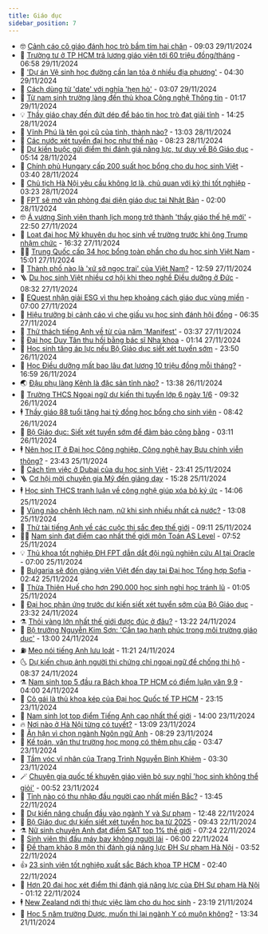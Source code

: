 ```yaml
---
title: Giáo dục
sidebar_position: 7
---
```


<!-- vnexpress-giao-duc:START -->
- 🤓 [Cảnh cáo cô giáo đánh học trò bầm tím hai chân](https://vnexpress.net/canh-cao-co-giao-danh-hoc-tro-bam-tim-hai-chan-4821945.html) - 09:03 29/11/2024
- 🦆 [Trường tư ở TP HCM trả lương giáo viên tới 60 triệu đồng/tháng](https://vnexpress.net/truong-tu-o-tp-hcm-tra-luong-giao-vien-toi-60-trieu-dong-thang-4821843.html) - 06:58 29/11/2024
- 🦩 [&#39;Dự án Vệ sinh học đường cần lan tỏa ở nhiều địa phương&#39;](https://vnexpress.net/du-an-ve-sinh-hoc-duong-can-lan-toa-o-nhieu-dia-phuong-4820654.html) - 04:30 29/11/2024
- 🌮 [Cách dùng từ &#39;date&#39; với nghĩa &#39;hẹn hò&#39;](https://vnexpress.net/cach-dung-tu-date-voi-nghia-hen-ho-4821632.html) - 03:07 29/11/2024
- 🔭 [Từ nam sinh trường làng đến thủ khoa Công nghệ Thông tin](https://vnexpress.net/tu-nam-sinh-truong-lang-den-thu-khoa-cong-nghe-thong-tin-4821703.html) - 01:17 29/11/2024
- 💡 [Thầy giáo chạy đến đứt dép để báo tin học trò đạt giải tỉnh](https://vnexpress.net/thay-giao-chay-den-dut-dep-de-bao-tin-hoc-tro-dat-giai-tinh-4821642.html) - 14:25 28/11/2024
- 🥰 [Vĩnh Phú là tên gọi cũ của tỉnh, thành nào?](https://vnexpress.net/vinh-phu-la-ten-goi-cu-cua-tinh-thanh-nao-4821597.html) - 13:03 28/11/2024
- 🐲 [Các nước xét tuyển đại học như thế nào](https://vnexpress.net/cac-nuoc-xet-tuyen-dai-hoc-nhu-the-nao-4820842.html) - 08:23 28/11/2024
- 🦒 [Dự kiến buộc gửi điểm thi đánh giá năng lực, tư duy về Bộ Giáo dục](https://vnexpress.net/du-kien-buoc-gui-diem-thi-danh-gia-nang-luc-tu-duy-ve-bo-giao-duc-4820938.html) - 05:14 28/11/2024
- 🦆 [Chính phủ Hungary cấp 200 suất học bổng cho du học sinh Việt](https://vnexpress.net/chinh-phu-hungary-cap-200-suat-hoc-bong-cho-du-hoc-sinh-viet-4821184.html) - 03:40 28/11/2024
- 🧰 [Chủ tịch Hà Nội yêu cầu không lơ là, chủ quan với kỳ thi tốt nghiệp](https://vnexpress.net/chu-tich-ha-noi-yeu-cau-khong-lo-la-chu-quan-voi-ky-thi-tot-nghiep-4821194.html) - 03:23 28/11/2024
- 🐘 [FPT sẽ mở văn phòng đại diện giáo dục tại Nhật Bản](https://vnexpress.net/fpt-se-mo-van-phong-dai-dien-giao-duc-tai-nhat-ban-4821273.html) - 02:00 28/11/2024
- 🤓 [Á vương Sinh viên thanh lịch mong trở thành &#39;thầy giáo thế hệ mới&#39;](https://vnexpress.net/a-vuong-sinh-vien-thanh-lich-mong-tro-thanh-thay-giao-the-he-moi-4821107.html) - 22:50 27/11/2024
- 🧰 [Loạt đại học Mỹ khuyên du học sinh về trường trước khi ông Trump nhậm chức](https://vnexpress.net/loat-dai-hoc-my-khuyen-du-hoc-sinh-ve-truong-truoc-khi-ong-trump-nham-chuc-4821200.html) - 16:32 27/11/2024
- 🧑‍💻 [Trung Quốc cấp 34 học bổng toàn phần cho du học sinh Việt Nam](https://vnexpress.net/trung-quoc-cap-34-hoc-bong-toan-phan-cho-du-hoc-sinh-viet-nam-4821039.html) - 15:01 27/11/2024
- 🫶 [Thành phố nào là &#39;xứ sở ngọc trai&#39; của Việt Nam?](https://vnexpress.net/thanh-pho-nao-la-xu-so-ngoc-trai-cua-viet-nam-4821158.html) - 12:59 27/11/2024
- 🪜 [Du học sinh Việt nhiều cơ hội khi theo nghề Điều dưỡng ở Đức](https://vnexpress.net/du-hoc-sinh-viet-nhieu-co-hoi-khi-theo-nghe-dieu-duong-o-duc-4820536.html) - 08:32 27/11/2024
- 🎊 [EQuest nhận giải ESG vì thu hẹp khoảng cách giáo dục vùng miền](https://vnexpress.net/equest-nhan-giai-esg-vi-thu-hep-khoang-cach-giao-duc-vung-mien-4820685.html) - 07:00 27/11/2024
- 🧐 [Hiệu trưởng bị cảnh cáo vì che giấu vụ học sinh đánh hội đồng](https://vnexpress.net/hieu-truong-bi-canh-cao-vi-che-giau-vu-hoc-sinh-danh-hoi-dong-4820977.html) - 06:35 27/11/2024
- 🌈 [Thử thách tiếng Anh về từ của năm &#39;Manifest&#39;](https://vnexpress.net/thu-thach-tieng-anh-ve-tu-cua-nam-manifest-4820906.html) - 03:37 27/11/2024
- 🥰 [Đại học Duy Tân thu hồi bằng bác sĩ Nha khoa](https://vnexpress.net/dai-hoc-duy-tan-thu-hoi-bang-bac-si-nha-khoa-4820708.html) - 01:14 27/11/2024
- 🎡 [Học sinh tăng áp lực nếu Bộ Giáo dục siết xét tuyển sớm](https://vnexpress.net/hoc-sinh-tang-ap-luc-neu-bo-giao-duc-siet-xet-tuyen-som-4820051.html) - 23:50 26/11/2024
- 🎊 [Học Điều dưỡng mất bao lâu đạt lương 10 triệu đồng mỗi tháng?](https://vnexpress.net/hoc-dieu-duong-mat-bao-lau-dat-luong-10-trieu-dong-moi-thang-4820238.html) - 16:59 26/11/2024
- 🌏 [Đậu phụ làng Kênh là đặc sản tỉnh nào?](https://vnexpress.net/dau-phu-lang-kenh-la-dac-san-tinh-nao-4820667.html) - 13:38 26/11/2024
- 🥸 [Trường THCS Ngoại ngữ dự kiến thi tuyển lớp 6 ngày 1/6](https://vnexpress.net/truong-thcs-ngoai-ngu-du-kien-thi-tuyen-lop-6-ngay-1-6-4820515.html) - 09:32 26/11/2024
- 🕴 [Thầy giáo 88 tuổi tặng hai tỷ đồng học bổng cho sinh viên](https://vnexpress.net/thay-giao-88-tuoi-tang-hai-ty-dong-hoc-bong-cho-sinh-vien-4818948.html) - 08:42 26/11/2024
- 💂 [Bộ Giáo dục: Siết xét tuyển sớm để đảm bảo công bằng](https://vnexpress.net/bo-giao-duc-siet-xet-tuyen-som-de-dam-bao-cong-bang-4820291.html) - 03:11 26/11/2024
- 🕴 [Nên học IT ở Đại học Công nghiệp, Công nghệ hay Bưu chính viễn thông?](https://vnexpress.net/nen-hoc-it-o-dai-hoc-cong-nghiep-cong-nghe-hay-buu-chinh-vien-thong-4819246.html) - 23:43 25/11/2024
- 🌋 [Cách tìm việc ở Dubai của du học sinh Việt](https://vnexpress.net/cach-tim-viec-o-dubai-cua-du-hoc-sinh-viet-4794700.html) - 23:41 25/11/2024
- 🪜 [Cơ hội mời chuyên gia Mỹ đến giảng dạy](https://vnexpress.net/co-hoi-moi-chuyen-gia-my-den-giang-day-4818684.html) - 15:28 25/11/2024
- 🕴 [Học sinh THCS tranh luận về công nghệ giúp xóa bỏ ký ức](https://vnexpress.net/hoc-sinh-thcs-tranh-luan-ve-cong-nghe-giup-xoa-bo-ky-uc-4819841.html) - 14:06 25/11/2024
- 🎃 [Vùng nào chênh lệch nam, nữ khi sinh nhiều nhất cả nước?](https://vnexpress.net/vung-nao-chenh-lech-nam-nu-khi-sinh-nhieu-nhat-ca-nuoc-4820237.html) - 13:08 25/11/2024
- 🦏 [Thử tài tiếng Anh về các cuộc thi sắc đẹp thế giới](https://vnexpress.net/thu-tai-tieng-anh-ve-cac-cuoc-thi-sac-dep-the-gioi-4820073.html) - 09:11 25/11/2024
- 🧑‍🏫 [Nam sinh đạt điểm cao nhất thế giới môn Toán AS Level](https://vnexpress.net/nam-sinh-dat-diem-cao-nhat-the-gioi-mon-toan-as-level-4819638.html) - 07:52 25/11/2024
- 💡 [Thủ khoa tốt nghiệp ĐH FPT dẫn dắt đội ngũ nghiên cứu AI tại Oracle](https://vnexpress.net/thu-khoa-tot-nghiep-dh-fpt-dan-dat-doi-ngu-nghien-cuu-ai-tai-oracle-4820066.html) - 07:00 25/11/2024
- 🐎 [Bulgaria sẽ đón giảng viên Việt đến dạy tại Đại học Tổng hợp Sofia](https://vnexpress.net/bulgaria-se-don-giang-vien-viet-den-day-tai-dai-hoc-tong-hop-sofia-4819849.html) - 02:42 25/11/2024
- 🧰 [Thừa Thiên Huế cho hơn 290.000 học sinh nghỉ học tránh lũ](https://vnexpress.net/thua-thien-hue-cho-hon-290-000-hoc-sinh-nghi-hoc-tranh-lu-4819879.html) - 01:05 25/11/2024
- 🙉 [Đại học phản ứng trước dự kiến siết xét tuyển sớm của Bộ Giáo dục](https://vnexpress.net/dai-hoc-phan-ung-truoc-du-kien-siet-xet-tuyen-som-cua-bo-giao-duc-4819551.html) - 23:32 24/11/2024
- ⚗️ [Thỏi vàng lớn nhất thế giới được đúc ở đâu?](https://vnexpress.net/thoi-vang-lon-nhat-the-gioi-duoc-duc-o-dau-4819821.html) - 13:22 24/11/2024
- 🌝 [Bộ trưởng Nguyễn Kim Sơn: &#39;Cần tạo hạnh phúc trong môi trường giáo dục&#39;](https://vnexpress.net/bo-truong-nguyen-kim-son-can-tao-hanh-phuc-trong-moi-truong-giao-duc-4819832.html) - 13:00 24/11/2024
- ⛽️ [Mẹo nói tiếng Anh lưu loát](https://vnexpress.net/meo-noi-tieng-anh-luu-loat-4819766.html) - 11:21 24/11/2024
- 🌜 [Dự kiến chụp ảnh người thi chứng chỉ ngoại ngữ để chống thi hộ](https://vnexpress.net/du-kien-chup-anh-nguoi-thi-chung-chi-ngoai-ngu-de-chong-thi-ho-4819726.html) - 08:37 24/11/2024
- ⚗️ [Nam sinh top 5 đầu ra Bách khoa TP HCM có điểm luận văn 9,9](https://vnexpress.net/nam-sinh-top-5-dau-ra-bach-khoa-tp-hcm-co-diem-luan-van-9-9-4819400.html) - 04:00 24/11/2024
- 🧰 [Cô gái là thủ khoa kép của Đại học Quốc tế TP HCM](https://vnexpress.net/co-gai-la-thu-khoa-kep-cua-dai-hoc-quoc-te-tp-hcm-4819632.html) - 23:15 23/11/2024
- 🤗 [Nam sinh lọt top điểm Tiếng Anh cao nhất thế giới](https://vnexpress.net/nam-sinh-lot-top-diem-tieng-anh-cao-nhat-the-gioi-4819482.html) - 14:00 23/11/2024
- 🔥 [Nơi nào ở Hà Nội từng có tuyết?](https://vnexpress.net/noi-nao-o-ha-noi-tung-co-tuyet-4819531.html) - 13:09 23/11/2024
- 💪 [Ân hận vì chọn ngành Ngôn ngữ Anh](https://vnexpress.net/an-han-vi-chon-nganh-ngon-ngu-anh-4819248.html) - 08:29 23/11/2024
- 💂 [Kế toán, văn thư trường học mong có thêm phụ cấp](https://vnexpress.net/ke-toan-van-thu-truong-hoc-mong-co-them-phu-cap-4815029.html) - 03:47 23/11/2024
- 🌮 [Tầm vóc vĩ nhân của Trạng Trình Nguyễn Bỉnh Khiêm](https://vnexpress.net/tam-voc-vi-nhan-cua-trang-trinh-nguyen-binh-khiem-4819242.html) - 03:30 23/11/2024
- 🪄 [Chuyên gia quốc tế khuyên giáo viên bỏ suy nghĩ &#39;học sinh không thể giỏi&#39;](https://vnexpress.net/chuyen-gia-quoc-te-khuyen-giao-vien-bo-suy-nghi-hoc-sinh-khong-the-gioi-4819245.html) - 00:52 23/11/2024
- 🎡 [Tỉnh nào có thu nhập đầu người cao nhất miền Bắc?](https://vnexpress.net/tinh-nao-co-thu-nhap-dau-nguoi-cao-nhat-mien-bac-4819122.html) - 13:45 22/11/2024
- 🌈 [Dự kiến nâng chuẩn đầu vào ngành Y và Sư phạm](https://vnexpress.net/du-kien-nang-chuan-dau-vao-nganh-y-va-su-pham-4819325.html) - 12:48 22/11/2024
- 🎊 [Bộ Giáo dục dự kiến siết xét tuyển học bạ từ 2025](https://vnexpress.net/bo-giao-duc-du-kien-siet-xet-tuyen-hoc-ba-tu-2025-4805636.html) - 09:43 22/11/2024
- ⚗️ [Nữ sinh chuyên Anh đạt điểm SAT top 1% thế giới](https://vnexpress.net/nu-sinh-chuyen-anh-dat-diem-sat-top-1-the-gioi-4818974.html) - 07:24 22/11/2024
- 🌁 [Sinh viên thi đấu máy bay không người lái](https://vnexpress.net/sinh-vien-thi-dau-may-bay-khong-nguoi-lai-4818699.html) - 06:00 22/11/2024
- 🦏 [Đề tham khảo 8 môn thi đánh giá năng lực ĐH Sư phạm Hà Nội](https://vnexpress.net/de-tham-khao-8-mon-thi-danh-gia-nang-luc-dh-su-pham-ha-noi-4818998.html) - 03:52 22/11/2024
- 👍 [23 sinh viên tốt nghiệp xuất sắc Bách khoa TP HCM](https://vnexpress.net/23-sinh-vien-tot-nghiep-xuat-sac-bach-khoa-tp-hcm-4818968.html) - 02:40 22/11/2024
- 🌈 [Hơn 20 đại học xét điểm thi đánh giá năng lực của ĐH Sư phạm Hà Nội](https://vnexpress.net/hon-20-dai-hoc-xet-diem-thi-danh-gia-nang-luc-cua-dh-su-pham-ha-noi-4818984.html) - 01:12 22/11/2024
- 🕴 [New Zealand nới thị thực việc làm cho du học sinh](https://vnexpress.net/new-zealand-noi-thi-thuc-viec-lam-cho-du-hoc-sinh-4818786.html) - 23:19 21/11/2024
- 🧰 [Học 5 năm trường Dược, muốn thi lại ngành Y có muộn không?](https://vnexpress.net/hoc-5-nam-truong-duoc-muon-thi-lai-nganh-y-co-muon-khong-4817546.html) - 13:34 21/11/2024<!-- vnexpress-giao-duc:END -->
